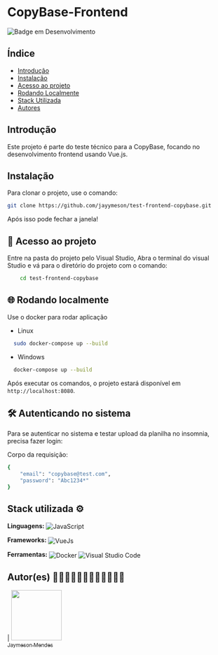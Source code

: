 # CopyBase-Frontend

![Badge em Desenvolvimento](http://img.shields.io/static/v1?label=STATUS&message=EM%20DESENVOLVIMENTO&color=GREEN&style=for-the-badge)

## Índice

- [Introdução](#introdução)
- [Instalação](#instalação)
- [Acesso ao projeto](#acesso-ao-projeto)
- [Rodando Localmente](#rodando-localmente)
- [Stack Utilizada](#stack-utilizada)
- [Autores](#autores)

## Introdução

Este projeto é parte do teste técnico para a CopyBase, focando no desenvolvimento frontend usando Vue.js.

## Instalação

Para clonar o projeto, use o comando:

```bash
git clone https://github.com/jayymeson/test-frontend-copybase.git
```

Após isso pode fechar a janela!

## 📁 Acesso ao projeto

Entre na pasta do projeto pelo Visual Studio, Abra o terminal do visual Studio e
vá para o diretório do projeto com o comando:

```bash
    cd test-frontend-copybase
```

## 🌐 Rodando localmente

Use o docker para rodar aplicação

- Linux

```bash
  sudo docker-compose up --build
```

- Windows

```bash
  docker-compose up --build
```

Após executar os comandos, o projeto estará disponível em `http://localhost:8080`.


## 🛠️ Autenticando no sistema

Para se autenticar no sistema e testar upload da planilha no insomnia, precisa fazer login:

Corpo da requisição:

```bash
{
	"email": "copybase@test.com",
	"password": "Abc1234*"
}
```

## Stack utilizada ⚙

**Linguagens:**
<img align="center" alt="JavaScript" src="https://img.shields.io/badge/-JavaScript-yellow?style=for-the-badge&logo=javascript&logoColor=white">

**Frameworks:**
<img align="center" alt="VueJs" src="https://img.shields.io/badge/Vue.js-35495E?style=for-the-badge&logo=vue.js&logoColor=4FC08D">

**Ferramentas:**
<img align="center" alt="Docker" src="https://img.shields.io/badge/Docker-2496ED?style=for-the-badge&logo=docker&logoColor=white">
<img align="center" alt="Visual Studio Code" src="https://img.shields.io/badge/Visual_Studio_Code-0078D4?style=for-the-badge&logo=visual%20studio%20code&logoColor=white">

## Autor(es) 👨🏼‍💻👨🏼‍💻👨🏼‍💻👨🏼‍💻

| [<img src="https://avatars.githubusercontent.com/u/100086459?v=4" width=115><br><sub>Jaymeson Mendes</sub>](https://github.com/jayymeson)

